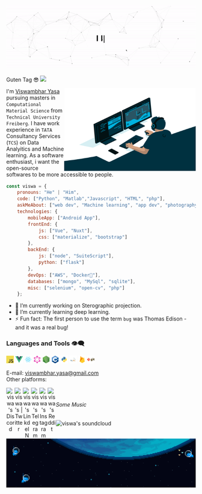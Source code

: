 
<p align="center">
<img src="https://github.com/viswambhar-yasa/Viswambhar-yasa/raw/master/ezgif.com-video-to-gif (1).gif"  />
</p>

Guten Tag :sunglasses: <img src="https://media.giphy.com/media/hvRJCLFzcasrR4ia7z/giphy.gif" width="25px"> 

<img align="right" src="https://github.com/viswambhar-yasa/Viswambhar-yasa/raw/master/code.gif"  width="350" height="220"/>

I'm [Viswambhar Yasa](https://github.com/viswambhar-yasa) pursuing masters in `Computational Material Science` from `Technical University Freiberg`. I have work experience in `TATA` Consultancy Services (`TCS`) on Data Analyitics and Machine learning. As a software enthusiast, i want the open-source softwares to be more accessible to people. 

```javascript
const viswa = {
    pronouns: "He" | "Him",
    code: ["Python", "Matlab","Javascript", "HTML", "php"],
    askMeAbout: ["web dev", "Machine learning", "app dev", "photography"],
    technologies: {
        mobileApp: ["Android App"],
        frontEnd: {
            js: ["Vue", "Nuxt"],
            css: ["materialize", "bootstrap"]
        },
        backEnd: {
            js: ["node", "SuiteScript"],
            python: ["flask"]
        },
        devOps: ["AWS", "Docker🐳"],
        databases: ["mongo", "MySql", "sqlite"],
        misc: ["selenium", "open-cv", "php"]
    };
   ```
- 🔭 I’m currently working on Sterographic projection.
- 🌱 I’m currently learning deep learning.
- ⚡ Fun fact: The first person to use the term `bug` was Thomas Edison - and it was a real bug!


### Languages and Tools :eye_speech_bubble: 
<code><img height="20" src="https://raw.githubusercontent.com/github/explore/80688e429a7d4ef2fca1e82350fe8e3517d3494d/topics/javascript/javascript.png"></code>
<code><img height="20" src="https://raw.githubusercontent.com/github/explore/80688e429a7d4ef2fca1e82350fe8e3517d3494d/topics/vue/vue.png"></code>
<code><img height="20" src="https://raw.githubusercontent.com/github/explore/80688e429a7d4ef2fca1e82350fe8e3517d3494d/topics/react/react.png"></code>
<code><img height="20" src="https://raw.githubusercontent.com/github/explore/5c058a388828bb5fde0bcafd4bc867b5bb3f26f3/topics/graphql/graphql.png"></code>
<code><img height="20" src="https://raw.githubusercontent.com/github/explore/80688e429a7d4ef2fca1e82350fe8e3517d3494d/topics/nodejs/nodejs.png"></code>
<code><img height="20" src="https://raw.githubusercontent.com/github/explore/80688e429a7d4ef2fca1e82350fe8e3517d3494d/topics/cpp/cpp.png"></code>
<code><img height="20" src="https://raw.githubusercontent.com/github/explore/80688e429a7d4ef2fca1e82350fe8e3517d3494d/topics/python/python.png"></code>
<code><img height="20" src="https://raw.githubusercontent.com/github/explore/80688e429a7d4ef2fca1e82350fe8e3517d3494d/topics/mysql/mysql.png"></code>
<code><img height="20" src="https://raw.githubusercontent.com/github/explore/80688e429a7d4ef2fca1e82350fe8e3517d3494d/topics/firebase/firebase.png"></code>
<code><img height="20" src="https://raw.githubusercontent.com/github/explore/80688e429a7d4ef2fca1e82350fe8e3517d3494d/topics/git/git.png"></code>


E-mail: [viswambhar.yasa@gmail.com](mailto:viswambhar.yasa@gmail.com)\
Other platforms:
<br>
<p align="center">
<a href="https://discord.gg/viswambhar.yasa#9517">
  <img align="left" alt="viswa's Discord" width="22px" src="https://cdn.jsdelivr.net/npm/simple-icons@v3/icons/discord.svg" />
</a>
<a href="https://twitter.com/YasaViswambhar">
  <img align="left" alt=" viswa's | Twitter" width="22px" src="https://cdn.jsdelivr.net/npm/simple-icons@v3/icons/twitter.svg" />
</a>
<a href="https://www.linkedin.com/in/viswambhar-reddy-yasa-2ab5051aa/">
  <img align="left" alt="viswa's LinkdeIN" width="22px" src="https://cdn.jsdelivr.net/npm/simple-icons@v3/icons/linkedin.svg" />
</a>
<a href="https://t.me/@ViswambharYasa">
  <img align="left" alt="viswa's Telegram" width="22px" src="https://cdn.jsdelivr.net/npm/simple-icons@v3/icons/telegram.svg" />
</a>
<a href="https://www.instagram.com/viswambhar.yasa/">
  <img align="left" alt="viswa's Instagram" width="22px" src="https://cdn.jsdelivr.net/npm/simple-icons@v3/icons/instagram.svg" />
</a>
<a href="https://www.reddit.com/">
  <img align="left" alt="viswa's Reddit" width="22px" src="https://cdn.jsdelivr.net/npm/simple-icons@v3/icons/reddit.svg" />
</a>
</p>

<br>

###### Some Music
<a href="https://soundcloud.com/vishwambhar-yasa" title='soundcloud'>
    <img align="left" alt="viswa's soundcloud" src="https://img.icons8.com/color/32/000000/soundcloud.png" />
</a>
</br>
<img align="center" src="https://github.com/viswambhar-yasa/Viswambhar-yasa/raw/master/header.gif" />
